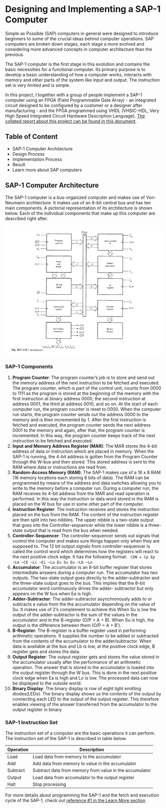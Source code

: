 # Designing and Implementing a SAP-1 Computer

Simple as Possible (SAP) computers in general were designed to introduce beginners to some of the crucial ideas behind computer operations. SAP computers are broken down stages, each stage a more evolved and considering more advanced concepts in computer architecture than the previous.

The SAP-1 computer is the first stage in this evolution and contains the basic necessities for a functional computer. Its primary purpose is to develop a basic understanding of how a computer works, interacts with memory and other parts of the system like input and output. The instruction set is very limited and is simple.

In this project, I together with a group of people implement a SAP-1 computer using an FPGA (Field Programmable Gate Array) - an integrated circuit designed to be configured by a customer or a designer after manufacturing - and the FPGA programmed using VHDL (VHSIC-HDL, Very High Speed Integrated Circuit Hardware Description Language). [The collated report about this project can be found in this document](https://drive.google.com/file/d/17fH-JBU5OX_4AG123AO47y879YxzmDwX/view?usp=sharing).

## Table of Content

- SAP-1 Computer Architecture
- Design Process
- Implementation Process
- Result
- Learn more about SAP computers

## SAP-1 Computer Architecture

The SAP-1 computer is a bus-organized computer and makes use of Von-Neumann architecture. It makes use of an 8-bit central bus and has ten main components. A pictorial representation of its architecture is shown below. Each of the individual components that make up this computer are described right after.

![SAP-1 Computer Architecture](./images/sap-1-architecture.png)

### SAP-1 Components

1. **Program Counter**: The program counter’s job is to store and send out the memory address of the next instruction to be fetched and executed. The program counter, which is part of the control unit, counts from 0000 to 1111 as the program is stored at the beginning of the memory with the first instruction at binary address 0000, the second instruction at address 0001, the third at address 0010, and so on. At the start of each computer run, the program counter is reset to 0000. When the computer run starts, the program counter sends out the address 0000 to the memory and is then incremented by 1. After the first instruction is fetched and executed, the program counter sends the next address 0001 to the memory and again, after that, the program counter is incremented. In this way, the program counter keeps track of the next instruction to be fetched and executed.
2. **Input and Memory Address Register (MAR)**: The MAR stores the 4-bit address of data or instruction which are placed in memory. When the SAP-1 is running, the 4-bit address is gotten from the Program Counter through the W-bus and then stored. This stored address is sent to the RAM where data or instructions are read from.
3. **Random-Access Memory (RAM)**: The SAP-1 makes use of a 16 x 8 RAM (16 memory locations each storing 8 bits of data). The RAM can be programmed by means of the address and data switches allowing you to write to the memory before a computer run. During a computer run, the RAM receives its 4-bit address from the MAR and read operation is performed. In this way the instruction or data word stored in the RAM is placed on the W bus for use in some other part of the computer.
4. **Instruction Register**: The instruction receives and stores the instruction placed on the bus from the RAM. The content of the instruction register are then split into two nibbles. The upper nibble is a two-state output that goes into the Controller-sequencer while the lower nibble is a three-state output that is read from the bus when needed.
5. **Controller-Sequencer**: The controller-sequencer sends out signals that control the computer and makes sure things happen only when they are supposed to. The 12 bit output signals from controller-sequencer is called the control word which determines how the registers will react to the next positive clock edge. It has the following format:
   ` CON = Cp Ep ~Lm ~CE ~Li ~Ei ~La Eu Su Eu ~Lb ~Lo`
6. **Accumulator**: The accumulator is an 8-bit buffer register that stores intermediate answers during a computer run. The accumulator has two outputs. The two-state output goes directly to the adder-subtractor and the three-state output goes to the bus. This implies that the 8-bit accumulator word continuously drives the adder- subtractor but only appears on the W bus when Ea is high.
7. **Adder-Subtractor**: The adder-subtractor asynchronously adds to or subtracts a value from the the accumulator depending on the value of Su. It makes use of 2’s complement to achieve this When Su is low the output of the adder-subtractor is the sum of the values in the accumulator and in the B-register (O/P = A + B). When Su is high, the output is the difference between them (O/P = A + B’).
8. **B-Register**: The B-register is a buffer register used in performing arithmetic operations. It supplies the number to be added or subtracted from the contents of the accumulator to the adder/subtractor. When data is available at the bus and Lb is low, at the positive clock edge, B register gets and stores the data.
9. **Output Register**: The output register gets and stores the value stored in the accumulator usually after the performance of an arithmetic operation. The answer that is stored in the accumulator is loaded into the output register through the W bus. This is done in the next positive clock edge when Ea is high and Lo is low. The processed data can now be displayed to the outside world.
10. **Binary Display**: The binary display is row of eight light emitting diodes(LEDs). The binary display shows us the contents of the output by connecting each LED to the output of the output register. This therefore enables viewing of the answer transferred from the accumulator to the output register in binary.

### SAP-1 Instruction Set

The instruction set of a computer are the basic operations it can perform. The instruction set of the SAP-1 is described in table below.

| Operation | Description                                             |
| --------- | ------------------------------------------------------- |
| Load      | Load data from memory to the accumulator                |
| Add       | Add data from memory to value in the accumulator        |
| Subtract  | Subtract data from memory from value in the accumulator |
| Output    | Load data from accumulator to the output register       |
| Halt      | Stop processing                                         |

For more details about programming the SAP-1 and the fetch and execution cycle of the SAP-1, check out [reference #1 in the Learn More section](#learn-more-about-sap-computers)
